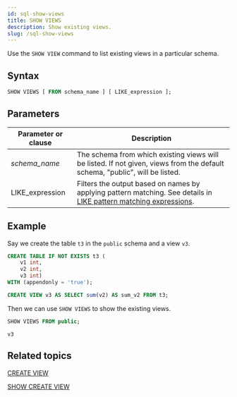 ```yaml
---
id: sql-show-views
title: SHOW VIEWS
description: Show existing views.
slug: /sql-show-views
---
```

<head>
  <link rel="canonical" href="https://docs.risingwave.com/docs/current/sql-show-views/" />
</head>

Use the `SHOW VIEW` command to list existing views in a particular schema.

## Syntax

```sql
SHOW VIEWS [ FROM schema_name ] [ LIKE_expression ];
```

## Parameters
|Parameter or clause  | Description           |
|---------------------------|-----------------------|
|*schema_name*              |The schema from which existing views will be listed. If not given, views from the default schema, "public", will be listed.|
|LIKE_expression| Filters the output based on names by applying pattern matching. See details in [LIKE pattern matching expressions](/sql/functions-operators/sql-function-string.md#like-pattern-matching-expressions).|


## Example

Say we create the table `t3` in the `public` schema and a view `v3`.

```sql
CREATE TABLE IF NOT EXISTS t3 (
    v1 int, 
    v2 int, 
    v3 int) 
WITH (appendonly = 'true');

CREATE VIEW v3 AS SELECT sum(v2) AS sum_v2 FROM t3;
```

Then we can use `SHOW VIEWS` to show the existing views.

```sql
SHOW VIEWS FROM public;
```

```
v3
```

## Related topics

[CREATE VIEW](sql-create-view.md)

[SHOW CREATE VIEW](sql-show-create-view.md)
